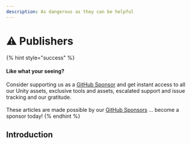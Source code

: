 ```yaml
---
description: As dangerous as they can be helpful
---
```


# ⚠ Publishers

{% hint style="success" %}
#### Like what your seeing?

Consider supporting us as a [GitHub Sponsor](../../) and get instant access to all our Unity assets, exclusive tools and assets, escalated support and issue tracking and our gratitude.\
\
These articles are made possible by our [GitHub Sponsors](https://github.com/sponsors/heathen-engineering) ... become a sponsor today!
{% endhint %}

## Introduction
